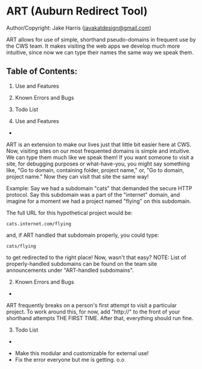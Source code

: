 ART (Auburn Redirect Tool)
=
Author/Copyright: Jake Harris (javakatdesign@gmail.com)

ART allows for use of simple, shorthand pseudo-domains in frequent
use by the CWS team. It makes visiting the web apps we develop much more intuitive, since now we can type their
names the same way we speak them.


Table of Contents:
-
1. Use and Features
2. Known Errors and Bugs
3. Todo List


1. Use and Features
-
ART is an extension to make our lives just that little bit easier here at CWS. Now, visiting sites on our most
frequented domains is simple and intuitive. We can type them much like we speak them!
If you want someone to visit a site, for debugging purposes or what-have-you, you might say something like,
"Go to domain, containing folder, project name," or, "Go to domain, project name."
Now they can visit that site the same way!

Example:
Say we had a subdomain "cats" that demanded the secure HTTP protocol. Say this subdomain was a part of the
"internet" domain, and imagine for a moment we had a project named "flying" on this subdomain. 

The full URL for this hypothetical project would be:

```` cats.internet.com/flying ````

and, if ART handled that subdomain properly, you could type:

```` cats/flying ````

to get redirected to the right place! Now, wasn't that easy?
NOTE: List of properly-handled subdomains can be found on the team site announcements under "ART-handled subdomains".

2. Known Errors and Bugs
-
ART frequently breaks on a person's first attempt to visit a particular project. To work around this, for now,
add "http://" to the front of your shorthand attempts THE FIRST TIME. After that, everything should run fine.

3. Todo List
-
* Make this modular and customizable for external use!
* Fix the error everyone but me is getting. o.o
